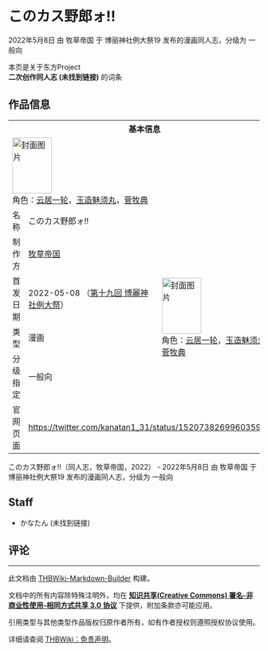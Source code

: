 # このカス野郎ォ!!

<!-- source html: G:\repos\THBWiki-Markdown-Builder\THBWikiMarkdown\Temp\main\d\da\ns0%3A%E3%81%93%E3%81%AE%E3%82%AB%E3%82%B9%E9%87%8E%E9%83%8E%E3%82%A9%21%21.html -->

2022年5月8日 由 牧草帝国 于 博丽神社例大祭19 发布的漫画同人志，分级为 一般向

本页是关于东方Project  
 **二次创作同人志 (未找到链接)** 的词条

## 作品信息

<table><tbody><tr><th colspan="3">基本信息</th></tr><tr><td class="cover-artwork-mobile" colspan="2"><a href="./文件-このカス野郎ォ!!封面.jpg.md" class="image" title="封面图片"><img alt="封面图片" src="https://upload.thwiki.cc/thumb/a/a7/%E3%81%93%E3%81%AE%E3%82%AB%E3%82%B9%E9%87%8E%E9%83%8E%E3%82%A9%21%21%E5%B0%81%E9%9D%A2.jpg/79px-%E3%81%93%E3%81%AE%E3%82%AB%E3%82%B9%E9%87%8E%E9%83%8E%E3%82%A9%21%21%E5%B0%81%E9%9D%A2.jpg" decoding="async" loading="lazy" width="79" height="112" srcset="https://upload.thwiki.cc/thumb/a/a7/%E3%81%93%E3%81%AE%E3%82%AB%E3%82%B9%E9%87%8E%E9%83%8E%E3%82%A9%21%21%E5%B0%81%E9%9D%A2.jpg/119px-%E3%81%93%E3%81%AE%E3%82%AB%E3%82%B9%E9%87%8E%E9%83%8E%E3%82%A9%21%21%E5%B0%81%E9%9D%A2.jpg 1.5x, https://upload.thwiki.cc/thumb/a/a7/%E3%81%93%E3%81%AE%E3%82%AB%E3%82%B9%E9%87%8E%E9%83%8E%E3%82%A9%21%21%E5%B0%81%E9%9D%A2.jpg/159px-%E3%81%93%E3%81%AE%E3%82%AB%E3%82%B9%E9%87%8E%E9%83%8E%E3%82%A9%21%21%E5%B0%81%E9%9D%A2.jpg 2x" data-file-width="1360" data-file-height="1920"></a><div class="cover-char">角色：<a href="./云居一轮.md" title="云居一轮">云居一轮</a>，<a href="./玉造魅须丸.md" title="玉造魅须丸">玉造魅须丸</a>，<a href="./菅牧典.md" title="菅牧典">菅牧典</a></div></td>
</tr><tr><td class="label">名称</td><td colspan="2"> このカス野郎ォ!! </td></tr><tr><td class="label">制作方</td><td><a href="./牧草帝国.md" title="牧草帝国">牧草帝国</a></td><td class="cover-artwork" rowspan="4" style="min-width:112px;"><a href="./文件-このカス野郎ォ!!封面.jpg.md" class="image" title="封面图片"><img alt="封面图片" src="https://upload.thwiki.cc/thumb/a/a7/%E3%81%93%E3%81%AE%E3%82%AB%E3%82%B9%E9%87%8E%E9%83%8E%E3%82%A9%21%21%E5%B0%81%E9%9D%A2.jpg/79px-%E3%81%93%E3%81%AE%E3%82%AB%E3%82%B9%E9%87%8E%E9%83%8E%E3%82%A9%21%21%E5%B0%81%E9%9D%A2.jpg" decoding="async" loading="lazy" width="79" height="112" srcset="https://upload.thwiki.cc/thumb/a/a7/%E3%81%93%E3%81%AE%E3%82%AB%E3%82%B9%E9%87%8E%E9%83%8E%E3%82%A9%21%21%E5%B0%81%E9%9D%A2.jpg/119px-%E3%81%93%E3%81%AE%E3%82%AB%E3%82%B9%E9%87%8E%E9%83%8E%E3%82%A9%21%21%E5%B0%81%E9%9D%A2.jpg 1.5x, https://upload.thwiki.cc/thumb/a/a7/%E3%81%93%E3%81%AE%E3%82%AB%E3%82%B9%E9%87%8E%E9%83%8E%E3%82%A9%21%21%E5%B0%81%E9%9D%A2.jpg/159px-%E3%81%93%E3%81%AE%E3%82%AB%E3%82%B9%E9%87%8E%E9%83%8E%E3%82%A9%21%21%E5%B0%81%E9%9D%A2.jpg 2x" data-file-width="1360" data-file-height="1920"></a><div class="cover-char">角色：<a href="./云居一轮.md" title="云居一轮">云居一轮</a>，<a href="./玉造魅须丸.md" title="玉造魅须丸">玉造魅须丸</a>，<a href="./菅牧典.md" title="菅牧典">菅牧典</a></div></td>
</tr><tr><td class="label">首发日期</td><td>2022-05-08&#160;（<a href="/展会作品列表?e=%E5%8D%9A%E4%B8%BD%E7%A5%9E%E7%A4%BE%E4%BE%8B%E5%A4%A7%E7%A5%AD%2319">第十九回 博麗神社例大祭</a>）</td></tr><tr><td class="label">类型</td><td>漫画</td></tr><tr><td class="label">分级指定</td><td>一般向</td></tr>
<tr><td class="label">官网页面</td><td colspan="2"><a rel="nofollow" class="external free" href="https://twitter.com/kanatan1_31/status/1520738269960359936">https://twitter.com/kanatan1_31/status/1520738269960359936</a></td></tr></tbody></table>

このカス野郎ォ!!（同人志，牧草帝国，2022） - 2022年5月8日 由 牧草帝国 于 博丽神社例大祭19 发布的漫画同人志，分级为 一般向

## Staff
- かなたん (未找到链接)


## 评论




---

此文档由 [THBWiki-Markdown-Builder](https://github.com/Delsin-Yu/THBWiki-Markdown-Builder) 构建。

文档中的所有内容除特殊注明外，均在 [**知识共享(Creative Commons) 署名-非商业性使用-相同方式共享 3.0 协议**](https://creativecommons.org/licenses/by-sa/3.0/deed.zh-hans) 下提供，附加条款亦可能应用。

引用类型与其他类型作品版权归原作者所有，如有作者授权则遵照授权协议使用。

详细请查阅 [THBWiki：免责声明](https://thbwiki.cc/THBWiki:%E5%85%8D%E8%B4%A3%E5%A3%B0%E6%98%8E)。

